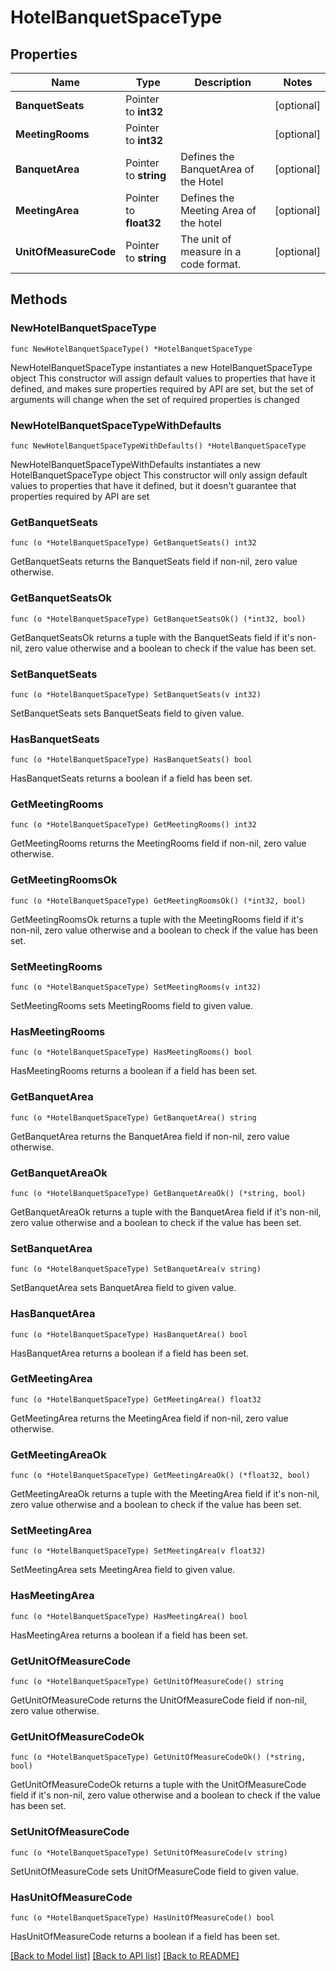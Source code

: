 # HotelBanquetSpaceType

## Properties

Name | Type | Description | Notes
------------ | ------------- | ------------- | -------------
**BanquetSeats** | Pointer to **int32** |  | [optional] 
**MeetingRooms** | Pointer to **int32** |  | [optional] 
**BanquetArea** | Pointer to **string** | Defines the BanquetArea of the Hotel | [optional] 
**MeetingArea** | Pointer to **float32** | Defines the Meeting Area of the hotel | [optional] 
**UnitOfMeasureCode** | Pointer to **string** | The unit of measure in a code format. | [optional] 

## Methods

### NewHotelBanquetSpaceType

`func NewHotelBanquetSpaceType() *HotelBanquetSpaceType`

NewHotelBanquetSpaceType instantiates a new HotelBanquetSpaceType object
This constructor will assign default values to properties that have it defined,
and makes sure properties required by API are set, but the set of arguments
will change when the set of required properties is changed

### NewHotelBanquetSpaceTypeWithDefaults

`func NewHotelBanquetSpaceTypeWithDefaults() *HotelBanquetSpaceType`

NewHotelBanquetSpaceTypeWithDefaults instantiates a new HotelBanquetSpaceType object
This constructor will only assign default values to properties that have it defined,
but it doesn't guarantee that properties required by API are set

### GetBanquetSeats

`func (o *HotelBanquetSpaceType) GetBanquetSeats() int32`

GetBanquetSeats returns the BanquetSeats field if non-nil, zero value otherwise.

### GetBanquetSeatsOk

`func (o *HotelBanquetSpaceType) GetBanquetSeatsOk() (*int32, bool)`

GetBanquetSeatsOk returns a tuple with the BanquetSeats field if it's non-nil, zero value otherwise
and a boolean to check if the value has been set.

### SetBanquetSeats

`func (o *HotelBanquetSpaceType) SetBanquetSeats(v int32)`

SetBanquetSeats sets BanquetSeats field to given value.

### HasBanquetSeats

`func (o *HotelBanquetSpaceType) HasBanquetSeats() bool`

HasBanquetSeats returns a boolean if a field has been set.

### GetMeetingRooms

`func (o *HotelBanquetSpaceType) GetMeetingRooms() int32`

GetMeetingRooms returns the MeetingRooms field if non-nil, zero value otherwise.

### GetMeetingRoomsOk

`func (o *HotelBanquetSpaceType) GetMeetingRoomsOk() (*int32, bool)`

GetMeetingRoomsOk returns a tuple with the MeetingRooms field if it's non-nil, zero value otherwise
and a boolean to check if the value has been set.

### SetMeetingRooms

`func (o *HotelBanquetSpaceType) SetMeetingRooms(v int32)`

SetMeetingRooms sets MeetingRooms field to given value.

### HasMeetingRooms

`func (o *HotelBanquetSpaceType) HasMeetingRooms() bool`

HasMeetingRooms returns a boolean if a field has been set.

### GetBanquetArea

`func (o *HotelBanquetSpaceType) GetBanquetArea() string`

GetBanquetArea returns the BanquetArea field if non-nil, zero value otherwise.

### GetBanquetAreaOk

`func (o *HotelBanquetSpaceType) GetBanquetAreaOk() (*string, bool)`

GetBanquetAreaOk returns a tuple with the BanquetArea field if it's non-nil, zero value otherwise
and a boolean to check if the value has been set.

### SetBanquetArea

`func (o *HotelBanquetSpaceType) SetBanquetArea(v string)`

SetBanquetArea sets BanquetArea field to given value.

### HasBanquetArea

`func (o *HotelBanquetSpaceType) HasBanquetArea() bool`

HasBanquetArea returns a boolean if a field has been set.

### GetMeetingArea

`func (o *HotelBanquetSpaceType) GetMeetingArea() float32`

GetMeetingArea returns the MeetingArea field if non-nil, zero value otherwise.

### GetMeetingAreaOk

`func (o *HotelBanquetSpaceType) GetMeetingAreaOk() (*float32, bool)`

GetMeetingAreaOk returns a tuple with the MeetingArea field if it's non-nil, zero value otherwise
and a boolean to check if the value has been set.

### SetMeetingArea

`func (o *HotelBanquetSpaceType) SetMeetingArea(v float32)`

SetMeetingArea sets MeetingArea field to given value.

### HasMeetingArea

`func (o *HotelBanquetSpaceType) HasMeetingArea() bool`

HasMeetingArea returns a boolean if a field has been set.

### GetUnitOfMeasureCode

`func (o *HotelBanquetSpaceType) GetUnitOfMeasureCode() string`

GetUnitOfMeasureCode returns the UnitOfMeasureCode field if non-nil, zero value otherwise.

### GetUnitOfMeasureCodeOk

`func (o *HotelBanquetSpaceType) GetUnitOfMeasureCodeOk() (*string, bool)`

GetUnitOfMeasureCodeOk returns a tuple with the UnitOfMeasureCode field if it's non-nil, zero value otherwise
and a boolean to check if the value has been set.

### SetUnitOfMeasureCode

`func (o *HotelBanquetSpaceType) SetUnitOfMeasureCode(v string)`

SetUnitOfMeasureCode sets UnitOfMeasureCode field to given value.

### HasUnitOfMeasureCode

`func (o *HotelBanquetSpaceType) HasUnitOfMeasureCode() bool`

HasUnitOfMeasureCode returns a boolean if a field has been set.


[[Back to Model list]](../README.md#documentation-for-models) [[Back to API list]](../README.md#documentation-for-api-endpoints) [[Back to README]](../README.md)


